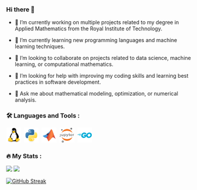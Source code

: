 ### Hi there 👋

- 🔭 I’m currently working on multiple projects related to my degree in Applied Mathematics from the Royal Institute of Technology.

- 🌱 I’m currently learning new programming languages and machine learning techniques.

- 👯 I’m looking to collaborate on projects related to data science, machine learning, or computational mathematics.

- 🤔  I’m looking for help with improving my coding skills and learning best practices in software development.

- 💬 Ask me about mathematical modeling, optimization, or numerical analysis.

### :hammer_and_wrench: Languages and Tools :
<div>
  <img src="https://github.com/devicons/devicon/blob/master/icons/linux/linux-original.svg" title="Linux" alt="Linux" width="40" height="40"/>&nbsp;
  <img src="https://github.com/devicons/devicon/blob/master/icons/python/python-original.svg" title="Python" alt="Python" width="40" height="40"/>&nbsp;
  <img src="https://github.com/devicons/devicon/blob/master/icons/matlab/matlab-original.svg" title="Matlab" alt="Matlab" width="40" height="40"/>&nbsp;
  <img src="https://github.com/devicons/devicon/blob/master/icons/jupyter/jupyter-original-wordmark.svg"  title="Jupyter" alt="Jupyter" width="40" height="40"/>&nbsp;
  <img src="https://github.com/devicons/devicon/blob/master/icons/go/go-original-wordmark.svg" title="Go" alt="Go " width="40" height="40"/>&nbsp;
</div>

### :fire: My Stats :

<img src="https://github-readme-stats.vercel.app/api?username=fluntin&show_icons=true&theme=dark"/>

<img src="https://github-readme-streak-stats.herokuapp.com/?user=fluntin"/>

[![GitHub Streak](http://github-readme-streak-stats.herokuapp.com?user=your-github-fluntin&theme=dark&background=000000)](https://git.io/streak-stats)


